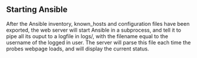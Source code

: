 ## Starting Ansible
After the Ansible inventory, known_hosts and configuration files have been
exported, the web server will start Ansible in a subprocess, and tell it to
pipe all its ouput to a logfile in logs/, with the filename equal to the
username of the logged in user. The server will parse this file each time the
probes webpage loads, and will display the current status.

